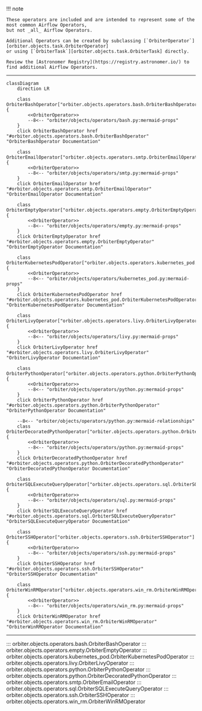 
!!! note

    These operators are included and are intended to represent some of the most common Airflow Operators,
    but not _all_ Airflow Operators.

    Additional Operators can be created by subclassing [`OrbiterOperator`][orbiter.objects.task.OrbiterOperator]
    or using [`OrbiterTask`][orbiter.objects.task.OrbiterTask] directly.

    Review the [Astronomer Registry](https://registry.astronomer.io/) to find additional Airflow Operators.

---

```mermaid
classDiagram
    direction LR

    class OrbiterBashOperator["orbiter.objects.operators.bash.OrbiterBashOperator"] {
        <<OrbiterOperator>>
        --8<-- "orbiter/objects/operators/bash.py:mermaid-props"
    }
    click OrbiterBashOperator href "#orbiter.objects.operators.bash.OrbiterBashOperator" "OrbiterBashOperator Documentation"

    class OrbiterEmailOperator["orbiter.objects.operators.smtp.OrbiterEmailOperator"] {
        <<OrbiterOperator>>
        --8<-- "orbiter/objects/operators/smtp.py:mermaid-props"
    }
    click OrbiterEmailOperator href "#orbiter.objects.operators.smtp.OrbiterEmailOperator" "OrbiterEmailOperator Documentation"

    class OrbiterEmptyOperator["orbiter.objects.operators.empty.OrbiterEmptyOperator"] {
        <<OrbiterOperator>>
        --8<-- "orbiter/objects/operators/empty.py:mermaid-props"
    }
    click OrbiterEmptyOperator href "#orbiter.objects.operators.empty.OrbiterEmptyOperator" "OrbiterEmptyOperator Documentation"

    class OrbiterKubernetesPodOperator["orbiter.objects.operators.kubernetes_pod.OrbiterKubernetesPodOperator"] {
        <<OrbiterOperator>>
        --8<-- "orbiter/objects/operators/kubernetes_pod.py:mermaid-props"
    }
    click OrbiterKubernetesPodOperator href "#orbiter.objects.operators.kubernetes_pod.OrbiterKubernetesPodOperator" "OrbiterKubernetesPodOperator Documentation"

    class OrbiterLivyOperator["orbiter.objects.operators.livy.OrbiterLivyOperator"] {
        <<OrbiterOperator>>
        --8<-- "orbiter/objects/operators/livy.py:mermaid-props"
    }
    click OrbiterLivyOperator href "#orbiter.objects.operators.livy.OrbiterLivyOperator" "OrbiterLivyOperator Documentation"

    class OrbiterPythonOperator["orbiter.objects.operators.python.OrbiterPythonOperator"] {
        <<OrbiterOperator>>
        --8<-- "orbiter/objects/operators/python.py:mermaid-props"
    }
    click OrbiterPythonOperator href "#orbiter.objects.operators.python.OrbiterPythonOperator" "OrbiterPythonOperator Documentation"

    --8<-- "orbiter/objects/operators/python.py:mermaid-relationships"
    class OrbiterDecoratedPythonOperator["orbiter.objects.operators.python.OrbiterDecoratedPythonOperator"] {
        <<OrbiterOperator>>
        --8<-- "orbiter/objects/operators/python.py:mermaid-props"
    }
    click OrbiterDecoratedPythonOperator href "#orbiter.objects.operators.python.OrbiterDecoratedPythonOperator" "OrbiterDecoratedPythonOperator Documentation"

    class OrbiterSQLExecuteQueryOperator["orbiter.objects.operators.sql.OrbiterSQLExecuteQueryOperator"] {
        <<OrbiterOperator>>
        --8<-- "orbiter/objects/operators/sql.py:mermaid-props"
    }
    click OrbiterSQLExecuteQueryOperator href "#orbiter.objects.operators.sql.OrbiterSQLExecuteQueryOperator" "OrbiterSQLExecuteQueryOperator Documentation"

    class OrbiterSSHOperator["orbiter.objects.operators.ssh.OrbiterSSHOperator"] {
        <<OrbiterOperator>>
        --8<-- "orbiter/objects/operators/ssh.py:mermaid-props"
    }
    click OrbiterSSHOperator href "#orbiter.objects.operators.ssh.OrbiterSSHOperator" "OrbiterSSHOperator Documentation"

    class OrbiterWinRMOperator["orbiter.objects.operators.win_rm.OrbiterWinRMOperator"] {
        <<OrbiterOperator>>
        --8<-- "orbiter/objects/operators/win_rm.py:mermaid-props"
    }
    click OrbiterWinRMOperator href "#orbiter.objects.operators.win_rm.OrbiterWinRMOperator" "OrbiterWinRMOperator Documentation"
```

---

::: orbiter.objects.operators.bash.OrbiterBashOperator
::: orbiter.objects.operators.empty.OrbiterEmptyOperator
::: orbiter.objects.operators.kubernetes_pod.OrbiterKubernetesPodOperator
::: orbiter.objects.operators.livy.OrbiterLivyOperator
::: orbiter.objects.operators.python.OrbiterPythonOperator
::: orbiter.objects.operators.python.OrbiterDecoratedPythonOperator
::: orbiter.objects.operators.smtp.OrbiterEmailOperator
::: orbiter.objects.operators.sql.OrbiterSQLExecuteQueryOperator
::: orbiter.objects.operators.ssh.OrbiterSSHOperator
::: orbiter.objects.operators.win_rm.OrbiterWinRMOperator

